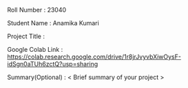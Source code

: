 Roll Number       :   23040

Student Name      :   Anamika Kumari

Project Title     :   

Google Colab Link :   https://colab.research.google.com/drive/1r8jrJvyvbXiwOysF-idSgn0aTUh6zctQ?usp=sharing

Summary(Optional) :   < Brief summary of your project >
